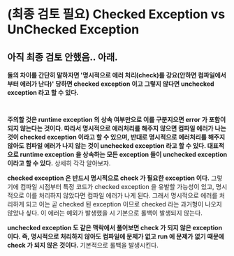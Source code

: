 # (최종 검토 필요) Checked Exception vs UnChecked Exception





## 아직 최종 검토 안했음.. 아래.

**둘의 차이를 간단히 말하자면 '명시적으로 에러 처리(check)를 강요(안하면 컴파일에서부터 에러가 난다)' 당하면 checked exception 이고 그렇지 않다면 unchecked exception 라고 할 수 있다.**

<figure><img src="http://localhost:4000/assets/images/kotlin/exception-type-1.png" alt=""><figcaption></figcaption></figure>



<figure><img src="http://localhost:4000/assets/images/kotlin/exception-type-2.png" alt=""><figcaption></figcaption></figure>



**주의할 것은 runtime exception 의 상속 여부만으로 이를 구분지으면 error 가 포함이 되지 않는다는 것이다. 따라서 명시적으로 에러처리를 해주지 않으면 컴파일 에러가 나는 것이 checked exception 이라고 할 수 있으며, 반대로 명시적으로 에러처리를 해주지 않아도 컴파일 에러가 나지 않는 것이 unchecked exception 라고 할 수 있다. 대표적으로 runtime exception 을 상속하는 모든 exception 들이 unchecked exception 이라고 할 수 있다.** 상세히 각각 알아보자.

**checked exception 은 반드시 명시적으로 check 가 필요한 exception 이다.** 그렇기에 컴파일 시점부터 특정 코드가 checked exception 을 유발할 가능성이 있고, 명시적으로 이를 처리하지 않았다면 컴파일 에러가 나게 된다. 그래서 명시적으로 에러를 처리하게 되고 이는 곧 checked 된 exception 이므로 checked 라는 과거형이 나오지 않았나 싶다. 이 에러는 예외가 발생했을 시 기본으로 롤백이 발생되지 않는다.

**unchecked exception 도 같은 맥락에서 풀어보면 check 가 되지 않은 exception 이다. 즉, 명시적으로 처리하지 않아도 컴파일에 문제가 없고 run 에 문제가 없기 때문에 check 가 되지 않은 것이다.** 기본적으로 롤백을 발생시킨다.

